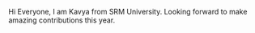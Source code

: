 Hi Everyone, I am Kavya from SRM University. Looking forward to make amazing contributions this year.
